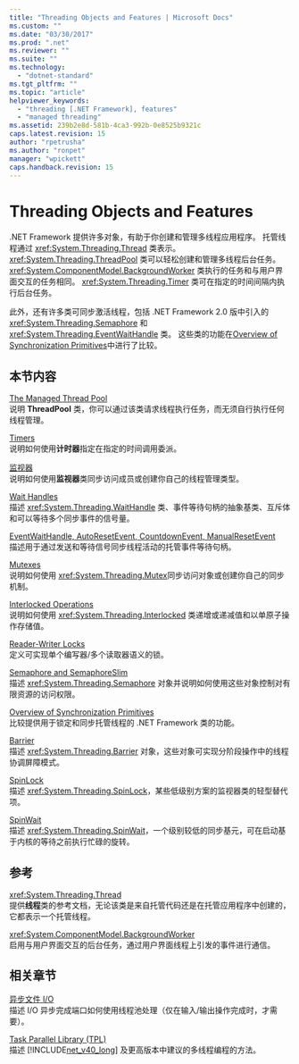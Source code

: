 ```yaml
---
title: "Threading Objects and Features | Microsoft Docs"
ms.custom: ""
ms.date: "03/30/2017"
ms.prod: ".net"
ms.reviewer: ""
ms.suite: ""
ms.technology: 
  - "dotnet-standard"
ms.tgt_pltfrm: ""
ms.topic: "article"
helpviewer_keywords: 
  - "threading [.NET Framework], features"
  - "managed threading"
ms.assetid: 239b2e8d-581b-4ca3-992b-0e8525b9321c
caps.latest.revision: 15
author: "rpetrusha"
ms.author: "ronpet"
manager: "wpickett"
caps.handback.revision: 15
---
```

# Threading Objects and Features
.NET Framework 提供许多对象，有助于你创建和管理多线程应用程序。  托管线程通过 <xref:System.Threading.Thread> 类表示。  <xref:System.Threading.ThreadPool> 类可以轻松创建和管理多线程后台任务。  <xref:System.ComponentModel.BackgroundWorker> 类执行的任务和与用户界面交互的任务相同。  <xref:System.Threading.Timer> 类可在指定的时间间隔内执行后台任务。  
  
 此外，还有许多类可同步激活线程，包括 .NET Framework 2.0 版中引入的 <xref:System.Threading.Semaphore> 和 <xref:System.Threading.EventWaitHandle> 类。  这些类的功能在[Overview of Synchronization Primitives](../../../docs/standard/threading/overview-of-synchronization-primitives.md)中进行了比较。  
  
## 本节内容  
 [The Managed Thread Pool](../../../docs/standard/threading/the-managed-thread-pool.md)  
 说明 **ThreadPool** 类，你可以通过该类请求线程执行任务，而无须自行执行任何线程管理。  
  
 [Timers](../../../docs/standard/threading/timers.md)  
 说明如何使用**计时器**指定在指定的时间调用委派。  
  
 [监视器](../Topic/Monitors.md)  
 说明如何使用**监视器**类同步访问成员或创建你自己的线程管理类型。  
  
 [Wait Handles](../Topic/Wait%20Handles.md)  
 描述 <xref:System.Threading.WaitHandle> 类、事件等待句柄的抽象基类、互斥体和可以等待多个同步事件的信号量。  
  
 [EventWaitHandle, AutoResetEvent, CountdownEvent, ManualResetEvent](../../../docs/standard/threading/eventwaithandle-autoresetevent-countdownevent-manualresetevent.md)  
 描述用于通过发送和等待信号同步线程活动的托管事件等待句柄。  
  
 [Mutexes](../../../docs/standard/threading/mutexes.md)  
 说明如何使用 <xref:System.Threading.Mutex>同步访问对象或创建你自己的同步机制。  
  
 [Interlocked Operations](../../../docs/standard/threading/interlocked-operations.md)  
 说明如何使用 <xref:System.Threading.Interlocked> 类递增或递减值和以单原子操作存储值。  
  
 [Reader\-Writer Locks](../../../docs/standard/threading/reader-writer-locks.md)  
 定义可实现单个编写器\/多个读取器语义的锁。  
  
 [Semaphore and SemaphoreSlim](../../../docs/standard/threading/semaphore-and-semaphoreslim.md)  
 描述 <xref:System.Threading.Semaphore> 对象并说明如何使用这些对象控制对有限资源的访问权限。  
  
 [Overview of Synchronization Primitives](../../../docs/standard/threading/overview-of-synchronization-primitives.md)  
 比较提供用于锁定和同步托管线程的 .NET Framework 类的功能。  
  
 [Barrier](../../../docs/standard/threading/barrier.md)  
 描述 <xref:System.Threading.Barrier> 对象，这些对象可实现分阶段操作中的线程协调屏障模式。  
  
 [SpinLock](../../../docs/standard/threading/spinlock.md)  
 描述 <xref:System.Threading.SpinLock>，某些低级别方案的监视器类的轻型替代项。  
  
 [SpinWait](../../../docs/standard/threading/spinwait.md)  
 描述 <xref:System.Threading.SpinWait>，一个级别较低的同步基元，可在启动基于内核的等待之前执行忙碌的旋转。  
  
## 参考  
 <xref:System.Threading.Thread>  
 提供**线程**类的参考文档，无论该类是来自托管代码还是在托管应用程序中创建的，它都表示一个托管线程。  
  
 <xref:System.ComponentModel.BackgroundWorker>  
 启用与用户界面交互的后台任务，通过用户界面线程上引发的事件进行通信。  
  
## 相关章节  
 [异步文件 I\/O](../../../docs/standard/io/异步文件-i-o.md)  
 描述 I\/O 异步完成端口如何使用线程池处理（仅在输入\/输出操作完成时，才需要）。  
  
 [Task Parallel Library \(TPL\)](../../../docs/standard/parallel-programming/task-parallel-library-tpl.md)  
 描述 [!INCLUDE[net_v40_long](../../../includes/net-v40-long-md.md)] 及更高版本中建议的多线程编程的方法。